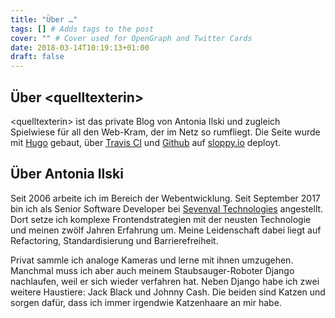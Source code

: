 ```yaml
---
title: "Über …"
tags: [] # Adds tags to the post
cover: "" # Cover used for OpenGraph and Twitter Cards
date: 2018-03-14T10:19:13+01:00
draft: false
---
```

## Über \<quelltexterin\>

\<quelltexterin> ist das private Blog von Antonia Ilski und zugleich Spielwiese für all den Web-Kram, der im Netz so rumfliegt. Die Seite wurde mit [Hugo](http://gohugo.io) gebaut, über [Travis CI](https://travis-ci.org/) und [Github](https://github.com) auf [sloppy.io](https://sloppy.io) deployt.

## Über Antonia Ilski

Seit 2006 arbeite ich im Bereich der Webentwicklung. Seit September 2017 bin ich als Senior Software Developer bei [Sevenval Technologies](https://www.sevenval.com) angestellt. Dort setze ich komplexe Frontendstrategien mit der neusten Technologie und meinen zwölf Jahren Erfahrung um. Meine Leidenschaft dabei liegt auf Refactoring, Standardisierung und Barrierefreiheit.

Privat sammle ich analoge Kameras und lerne mit ihnen umzugehen. Manchmal muss ich aber auch meinem Staubsauger-Roboter Django nachlaufen, weil er sich wieder verfahren hat. Neben Django habe ich zwei weitere Haustiere: Jack Black und Johnny Cash. Die beiden sind Katzen und sorgen dafür, dass ich immer irgendwie Katzenhaare an mir habe.